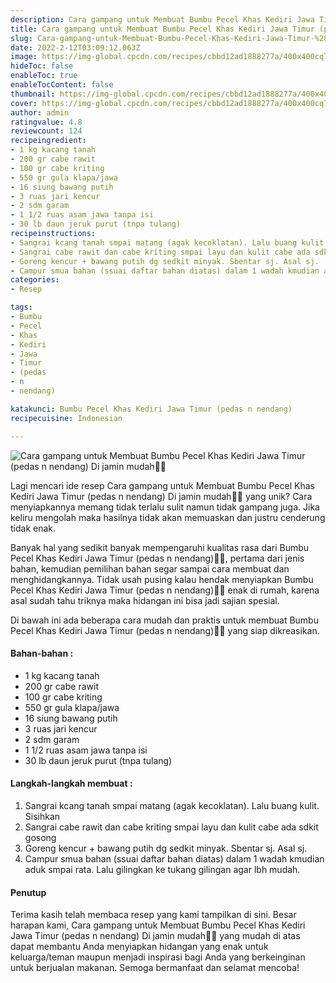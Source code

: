 ```yaml
---
description: Cara gampang untuk Membuat Bumbu Pecel Khas Kediri Jawa Timur (pedas n nendang) Di jamin mudah"
title: Cara gampang untuk Membuat Bumbu Pecel Khas Kediri Jawa Timur (pedas n nendang) Di jamin mudah
slug: Cara-gampang-untuk-Membuat-Bumbu-Pecel-Khas-Kediri-Jawa-Timur-%28pedas-n-nendang%29-Di-jamin-mudah
date: 2022-2-12T03:09:12.063Z
image: https://img-global.cpcdn.com/recipes/cbbd12ad1888277a/400x400cq70/photo.jpg
hideToc: false
enableToc: true
enableTocContent: false
thumbnail: https://img-global.cpcdn.com/recipes/cbbd12ad1888277a/400x400cq70/photo.jpg
cover: https://img-global.cpcdn.com/recipes/cbbd12ad1888277a/400x400cq70/photo.jpg
author: admin
ratingvalue: 4.8
reviewcount: 124
recipeingredient:
- 1 kg kacang tanah
- 200 gr cabe rawit
- 100 gr cabe kriting
- 550 gr gula klapa/jawa
- 16 siung bawang putih
- 3 ruas jari kencur
- 2 sdm garam
- 1 1/2 ruas asam jawa tanpa isi
- 30 lb daun jeruk purut (tnpa tulang)
recipeinstructions:
- Sangrai kcang tanah smpai matang (agak kecoklatan). Lalu buang kulit. Sisihkan
- Sangrai cabe rawit dan cabe kriting smpai layu dan kulit cabe ada sdkit gosong
- Goreng kencur + bawang putih dg sedkit minyak. Sbentar sj. Asal sj.
- Campur smua bahan (ssuai daftar bahan diatas) dalam 1 wadah kmudian aduk smpai rata. Lalu gilingkan ke tukang gilingan agar lbh mudah.
categories:
- Resep

tags:
- Bumbu
- Pecel
- Khas
- Kediri
- Jawa
- Timur
- (pedas
- n
- nendang)

katakunci: Bumbu Pecel Khas Kediri Jawa Timur (pedas n nendang)
recipecuisine: Indonesian

---
```


![Cara gampang untuk Membuat Bumbu Pecel Khas Kediri Jawa Timur (pedas n nendang) Di jamin mudah👩‍🍳](https://img-global.cpcdn.com/recipes/cbbd12ad1888277a/400x400cq70/photo.jpg)

Lagi mencari ide resep Cara gampang untuk Membuat Bumbu Pecel Khas Kediri Jawa Timur (pedas n nendang) Di jamin mudah👩‍🍳 yang unik? Cara menyiapkannya memang tidak terlalu sulit namun tidak gampang juga. Jika keliru mengolah maka hasilnya tidak akan memuaskan dan justru cenderung tidak enak.

Banyak hal yang sedikit banyak mempengaruhi kualitas rasa dari Bumbu Pecel Khas Kediri Jawa Timur (pedas n nendang)👩‍🍳, pertama dari jenis bahan, kemudian pemilihan bahan segar sampai cara membuat dan menghidangkannya. Tidak usah pusing kalau hendak menyiapkan Bumbu Pecel Khas Kediri Jawa Timur (pedas n nendang)👩‍🍳 enak di rumah, karena asal sudah tahu triknya maka hidangan ini bisa jadi sajian spesial.

Di bawah ini ada beberapa cara mudah dan praktis untuk membuat Bumbu Pecel Khas Kediri Jawa Timur (pedas n nendang)👩‍🍳 yang siap dikreasikan.

<!--inarticleads1-->

#### Bahan-bahan :

- 1 kg kacang tanah
- 200 gr cabe rawit
- 100 gr cabe kriting
- 550 gr gula klapa/jawa
- 16 siung bawang putih
- 3 ruas jari kencur
- 2 sdm garam
- 1 1/2 ruas asam jawa tanpa isi
- 30 lb daun jeruk purut (tnpa tulang)

<!--inarticleads2-->

#### Langkah-langkah membuat :

1. Sangrai kcang tanah smpai matang (agak kecoklatan). Lalu buang kulit. Sisihkan
1. Sangrai cabe rawit dan cabe kriting smpai layu dan kulit cabe ada sdkit gosong
1. Goreng kencur + bawang putih dg sedkit minyak. Sbentar sj. Asal sj.
1. Campur smua bahan (ssuai daftar bahan diatas) dalam 1 wadah kmudian aduk smpai rata. Lalu gilingkan ke tukang gilingan agar lbh mudah.

#### Penutup

Terima kasih telah membaca resep yang kami tampilkan di sini. Besar harapan kami, Cara gampang untuk Membuat Bumbu Pecel Khas Kediri Jawa Timur (pedas n nendang) Di jamin mudah👩‍🍳 yang mudah di atas dapat membantu Anda menyiapkan hidangan yang enak untuk keluarga/teman maupun menjadi inspirasi bagi Anda yang berkeinginan untuk berjualan makanan. Semoga bermanfaat dan selamat mencoba!